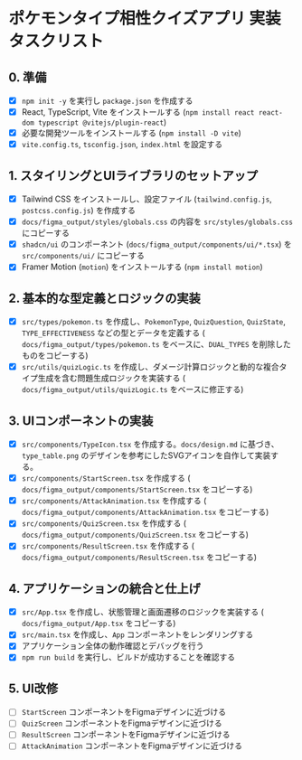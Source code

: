 # ポケモンタイプ相性クイズアプリ 実装タスクリスト

## 0. 準備
- [x] `npm init -y` を実行し `package.json` を作成する
- [x] React, TypeScript, Vite をインストールする (`npm install react react-dom typescript @vitejs/plugin-react`)
- [x] 必要な開発ツールをインストールする (`npm install -D vite`)
- [x] `vite.config.ts`, `tsconfig.json`, `index.html` を設定する

## 1. スタイリングとUIライブラリのセットアップ
- [x] Tailwind CSS をインストールし、設定ファイル (`tailwind.config.js`, `postcss.config.js`) を作成する
- [x] `docs/figma_output/styles/globals.css` の内容を `src/styles/globals.css` にコピーする
- [x] `shadcn/ui` のコンポーネント (`docs/figma_output/components/ui/*.tsx`) を `src/components/ui/` にコピーする
- [x] Framer Motion (`motion`) をインストールする (`npm install motion`)

## 2. 基本的な型定義とロジックの実装
- [x] `src/types/pokemon.ts` を作成し、`PokemonType`, `QuizQuestion`, `QuizState`, `TYPE_EFFECTIVENESS` などの型とデータを定義する ( `docs/figma_output/types/pokemon.ts` をベースに、`DUAL_TYPES` を削除したものをコピーする)
- [x] `src/utils/quizLogic.ts` を作成し、ダメージ計算ロジックと動的な複合タイプ生成を含む問題生成ロジックを実装する ( `docs/figma_output/utils/quizLogic.ts` をベースに修正する)

## 3. UIコンポーネントの実装
- [x] `src/components/TypeIcon.tsx` を作成する。`docs/design.md` に基づき、`type_table.png` のデザインを参考にしたSVGアイコンを自作して実装する。
- [x] `src/components/StartScreen.tsx` を作成する ( `docs/figma_output/components/StartScreen.tsx` をコピーする)
- [x] `src/components/AttackAnimation.tsx` を作成する ( `docs/figma_output/components/AttackAnimation.tsx` をコピーする)
- [x] `src/components/QuizScreen.tsx` を作成する ( `docs/figma_output/components/QuizScreen.tsx` をコピーする)
- [x] `src/components/ResultScreen.tsx` を作成する ( `docs/figma_output/components/ResultScreen.tsx` をコピーする)

## 4. アプリケーションの統合と仕上げ
- [x] `src/App.tsx` を作成し、状態管理と画面遷移のロジックを実装する ( `docs/figma_output/App.tsx` をコピーする)
- [x] `src/main.tsx` を作成し、`App` コンポーネントをレンダリングする
- [x] アプリケーション全体の動作確認とデバッグを行う
- [x] `npm run build` を実行し、ビルドが成功することを確認する

## 5. UI改修
- [ ] `StartScreen` コンポーネントをFigmaデザインに近づける
- [ ] `QuizScreen` コンポーネントをFigmaデザインに近づける
- [ ] `ResultScreen` コンポーネントをFigmaデザインに近づける
- [ ] `AttackAnimation` コンポーネントをFigmaデザインに近づける